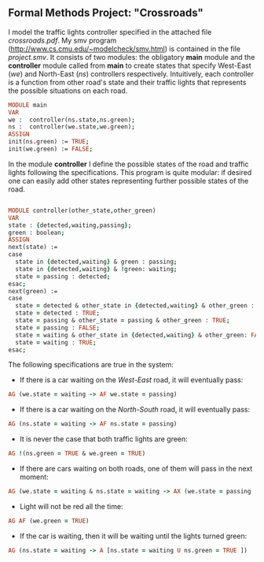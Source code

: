 
<h2> Formal Methods Project: "Crossroads" </h2>

I model the traffic lights controller specified in the attached file *crossroads.pdf*. My smv program (http://www.cs.cmu.edu/~modelcheck/smv.html) is contained in the file *project.smv*. It consists of two modules: the obligatory **main** module and the **controller** module called from **main** to create states that specify West-East (*we*) and North-East (*ns*) controllers respectively. Intuitively, each controller is a function from other road's state and their traffic lights that represents the possible situations on each road.  

~~~prolog
MODULE main
VAR
we :  controller(ns.state,ns.green);
ns :  controller(we.state,we.green);
ASSIGN
init(ns.green) := TRUE;
init(we.green) := FALSE;
~~~

In the module **controller** I define the possible states of the road and traffic lights following the specifications. This program is quite modular: if desired one can easily add other states representing further possible states of the road.

~~~prolog

MODULE controller(other_state,other_green)
VAR
state : {detected,waiting,passing};
green : boolean;
ASSIGN
next(state) :=
case
  state in {detected,waiting} & green : passing;
  state in {detected,waiting} & !green: waiting;
  state = passing : detected;
esac;
next(green) :=
case
  state = detected & other_state in {detected,waiting} & other_green : FALSE;
  state = detected : TRUE;
  state = passing & other_state = passing & other_green : TRUE;
  state = passing : FALSE;
  state = waiting & other_state in {detected,waiting} & other_green: FALSE;
  state = waiting : TRUE;
esac;

~~~

The following specifications are true in the system:

* If there is a car waiting on the *West-East* road, it will eventually pass:

```prolog
AG (we.state = waiting -> AF we.state = passing)
```
* If there is a car waiting on the *North-South* road, it will eventually pass:

```prolog
AG (ns.state = waiting -> AF ns.state = passing)
```

* It is never the case that both traffic lights are green:

```prolog
AG !(ns.green = TRUE & we.green = TRUE)
```

*  If there are cars waiting on both roads, one of them will pass in the next moment:

```prolog
AG (we.state = waiting & ns.state = waiting -> AX (we.state = passing | ns.state = passing) )
```
* Light will not be red all the time:

```prolog
AG AF (we.green = TRUE)
```

* If the car is waiting, then it will be waiting until the lights turned green:

```prolog
AG (ns.state = waiting -> A [ns.state = waiting U ns.green = TRUE ])
```
